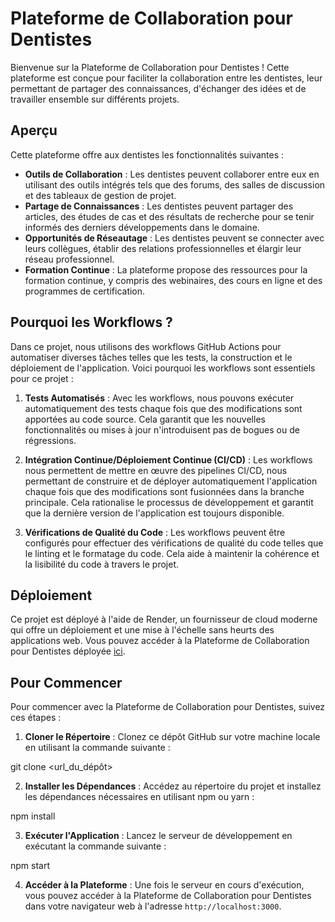 # Plateforme de Collaboration pour Dentistes

Bienvenue sur la Plateforme de Collaboration pour Dentistes ! Cette plateforme est conçue pour faciliter la collaboration entre les dentistes, leur permettant de partager des connaissances, d'échanger des idées et de travailler ensemble sur différents projets.

## Aperçu

Cette plateforme offre aux dentistes les fonctionnalités suivantes :

- **Outils de Collaboration** : Les dentistes peuvent collaborer entre eux en utilisant des outils intégrés tels que des forums, des salles de discussion et des tableaux de gestion de projet.
- **Partage de Connaissances** : Les dentistes peuvent partager des articles, des études de cas et des résultats de recherche pour se tenir informés des derniers développements dans le domaine.
- **Opportunités de Réseautage** : Les dentistes peuvent se connecter avec leurs collègues, établir des relations professionnelles et élargir leur réseau professionnel.
- **Formation Continue** : La plateforme propose des ressources pour la formation continue, y compris des webinaires, des cours en ligne et des programmes de certification.

## Pourquoi les Workflows ?

Dans ce projet, nous utilisons des workflows GitHub Actions pour automatiser diverses tâches telles que les tests, la construction et le déploiement de l'application. Voici pourquoi les workflows sont essentiels pour ce projet :

1. **Tests Automatisés** : Avec les workflows, nous pouvons exécuter automatiquement des tests chaque fois que des modifications sont apportées au code source. Cela garantit que les nouvelles fonctionnalités ou mises à jour n'introduisent pas de bogues ou de régressions.

2. **Intégration Continue/Déploiement Continue (CI/CD)** : Les workflows nous permettent de mettre en œuvre des pipelines CI/CD, nous permettant de construire et de déployer automatiquement l'application chaque fois que des modifications sont fusionnées dans la branche principale. Cela rationalise le processus de développement et garantit que la dernière version de l'application est toujours disponible.

3. **Vérifications de Qualité du Code** : Les workflows peuvent être configurés pour effectuer des vérifications de qualité du code telles que le linting et le formatage du code. Cela aide à maintenir la cohérence et la lisibilité du code à travers le projet.

## Déploiement

Ce projet est déployé à l'aide de Render, un fournisseur de cloud moderne qui offre un déploiement et une mise à l'échelle sans heurts des applications web. Vous pouvez accéder à la Plateforme de Collaboration pour Dentistes déployée [ici](#https://pfev2.onrender.com).

## Pour Commencer

Pour commencer avec la Plateforme de Collaboration pour Dentistes, suivez ces étapes :

1. **Cloner le Répertoire** : Clonez ce dépôt GitHub sur votre machine locale en utilisant la commande suivante :

git clone <url_du_dépôt>


2. **Installer les Dépendances** : Accédez au répertoire du projet et installez les dépendances nécessaires en utilisant npm ou yarn :


npm install


3. **Exécuter l'Application** : Lancez le serveur de développement en exécutant la commande suivante :

npm start


4. **Accéder à la Plateforme** : Une fois le serveur en cours d'exécution, vous pouvez accéder à la Plateforme de Collaboration pour Dentistes dans votre navigateur web à l'adresse `http://localhost:3000`.



